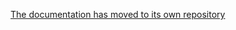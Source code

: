 [The documentation has moved to its own repository](https://github.com/tootsuite/documentation/blob/master/Using-the-API/OAuth-details.md)
